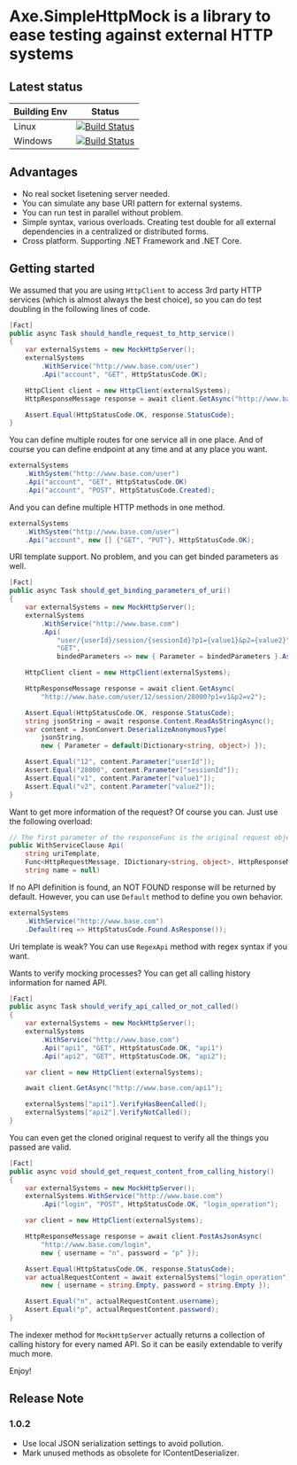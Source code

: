 # Axe.SimpleHttpMock is a library to ease testing against external HTTP systems

## Latest status

|Building Env|Status|
|---|---|
|Linux|[![Build Status](https://travis-ci.org/AxeDotNet/Axe.SimpleHttpMock.svg?branch=master)](https://travis-ci.org/AxeDotNet/Axe.SimpleHttpMock)|
|Windows|[![Build Status](https://ci.appveyor.com/api/projects/status/4hgq4jcnrvybx56b?svg=true)](https://ci.appveyor.com/project/lxconan/axe-simplehttpmock)|

## Advantages

* No real socket lisetening server needed.
* You can simulate any base URI pattern for external systems.
* You can run test in parallel without problem.
* Simple syntax, various overloads. Creating test double for all external dependencies in a centralized or distributed forms.
* Cross platform. Supporting .NET Framework and .NET Core.

## Getting started

We assumed that you are using `HttpClient` to access 3rd party HTTP services (which is almost always the best choice), so you can do test doubling in the following lines of code.

```csharp
[Fact]
public async Task should_handle_request_to_http_service()
{
    var externalSystems = new MockHttpServer();
    externalSystems
        .WithService("http://www.base.com/user")
        .Api("account", "GET", HttpStatusCode.OK);

    HttpClient client = new HttpClient(externalSystems);
    HttpResponseMessage response = await client.GetAsync("http://www.base.com/user/account");

    Assert.Equal(HttpStatusCode.OK, response.StatusCode);
}
```

You can define multiple routes for one service all in one place. And of course you can define endpoint at any time and at any place you want.

```csharp
externalSystems
    .WithSystem("http://www.base.com/user")
    .Api("account", "GET", HttpStatusCode.OK)
    .Api("account", "POST", HttpStatusCode.Created);
```

And you can define multiple HTTP methods in one method.

```csharp
externalSystems
    .WithSystem("http://www.base.com/user")
    .Api("account", new [] {"GET", "PUT"}, HttpStatusCode.OK);
```

URI template support. No problem, and you can get binded parameters as well.

```csharp
[Fact]
public async Task should_get_binding_parameters_of_uri()
{
    var externalSystems = new MockHttpServer();
    externalSystems
        .WithService("http://www.base.com")
        .Api(
            "user/{userId}/session/{sessionId}?p1={value1}&p2={value2}",
            "GET",
            bindedParameters => new { Parameter = bindedParameters }.AsResponse());

    HttpClient client = new HttpClient(externalSystems);

    HttpResponseMessage response = await client.GetAsync(
        "http://www.base.com/user/12/session/28000?p1=v1&p2=v2");

    Assert.Equal(HttpStatusCode.OK, response.StatusCode);
    string jsonString = await response.Content.ReadAsStringAsync();
    var content = JsonConvert.DeserializeAnonymousType(
        jsonString,
        new { Parameter = default(Dictionary<string, object>) });

    Assert.Equal("12", content.Parameter["userId"]);
    Assert.Equal("28000", content.Parameter["sessionId"]);
    Assert.Equal("v1", content.Parameter["value1"]);
    Assert.Equal("v2", content.Parameter["value2"]);
}
```

Want to get more information of the request? Of course you can. Just use the following overload:

```csharp
// The first parameter of the responseFunc is the original request object
public WithServiceClause Api(
    string uriTemplate,
    Func<HttpRequestMessage, IDictionary<string, object>, HttpResponseMessage> responseFunc,
    string name = null)
```

If no API definition is found, an NOT FOUND response will be returned by default. However, you can use `Default` method to define you own behavior.

```csharp
externalSystems
    .WithService("http://www.base.com")
    .Default(req => HttpStatusCode.Found.AsResponse());
```

Uri template is weak? You can use `RegexApi` method with regex syntax if you want.

Wants to verify mocking processes? You can get all calling history information for named API.

```csharp
[Fact]
public async Task should_verify_api_called_or_not_called()
{
    var externalSystems = new MockHttpServer();
    externalSystems
        .WithService("http://www.base.com")
        .Api("api1", "GET", HttpStatusCode.OK, "api1")
        .Api("api2", "GET", HttpStatusCode.OK, "api2");

    var client = new HttpClient(externalSystems);

    await client.GetAsync("http://www.base.com/api1");

    externalSystems["api1"].VerifyHasBeenCalled();
    externalSystems["api2"].VerifyNotCalled();
}
```

You can even get the cloned original request to verify all the things you passed are valid.

```csharp
[Fact]
public async void should_get_request_content_from_calling_history()
{
    var externalSystems = new MockHttpServer();
    externalSystems.WithService("http://www.base.com")
        .Api("login", "POST", HttpStatusCode.OK, "login_operation");

    var client = new HttpClient(externalSystems);

    HttpResponseMessage response = await client.PostAsJsonAsync(
        "http://www.base.com/login",
        new { username = "n", password = "p" });

    Assert.Equal(HttpStatusCode.OK, response.StatusCode);
    var actualRequestContent = await externalSystems["login_operation"].SingleOrDefaultRequestContentAsync(
        new { username = string.Empty, password = string.Empty });

    Assert.Equal("n", actualRequestContent.username);
    Assert.Equal("p", actualRequestContent.password);
}
```

The indexer method for `MockHttpServer` actually returns a collection of calling history for every named API. So it can be easily extendable to verify much more.

Enjoy!

## Release Note

### 1.0.2

* Use local JSON serialization settings to avoid pollution.
* Mark unused methods as obsolete for IContentDeserializer.